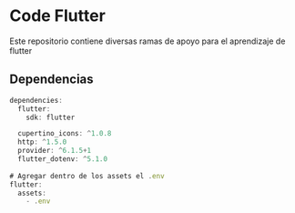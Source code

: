 # Code Flutter

Este repositorio contiene diversas ramas de apoyo para el aprendizaje de flutter

## Dependencias

```js
dependencies:
  flutter:
    sdk: flutter

  cupertino_icons: ^1.0.8
  http: ^1.5.0
  provider: ^6.1.5+1
  flutter_dotenv: ^5.1.0
  
# Agregar dentro de los assets el .env
flutter:
  assets:
    - .env
```
